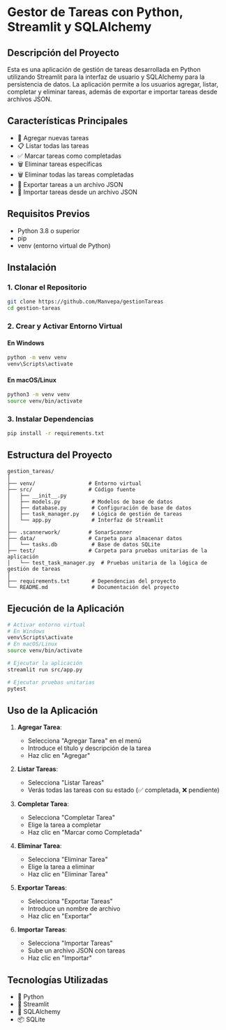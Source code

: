 # Gestor de Tareas con Python, Streamlit y SQLAlchemy

## Descripción del Proyecto

Esta es una aplicación de gestión de tareas desarrollada en Python utilizando Streamlit para la interfaz de usuario y SQLAlchemy para la persistencia de datos. La aplicación permite a los usuarios agregar, listar, completar y eliminar tareas, además de exportar e importar tareas desde archivos JSON.

## Características Principales

- 📝 Agregar nuevas tareas
- 📋 Listar todas las tareas
- ✅ Marcar tareas como completadas
- 🗑️ Eliminar tareas específicas
- 🗑️ Eliminar todas las tareas completadas
- 💾 Exportar tareas a un archivo JSON
- 📂 Importar tareas desde un archivo JSON

## Requisitos Previos

- Python 3.8 o superior
- pip
- venv (entorno virtual de Python)

## Instalación

### 1. Clonar el Repositorio

```bash
git clone https://github.com/Manvepa/gestionTareas
cd gestion-tareas
```

### 2. Crear y Activar Entorno Virtual

#### En Windows
```bash
python -m venv venv
venv\Scripts\activate
```

#### En macOS/Linux
```bash
python3 -m venv venv
source venv/bin/activate
```

### 3. Instalar Dependencias

```bash
pip install -r requirements.txt
```

## Estructura del Proyecto

```
gestion_tareas/
│
├── venv/                 # Entorno virtual
├── src/                  # Código fuente
│   ├── __init__.py
│   ├── models.py          # Modelos de base de datos
│   ├── database.py        # Configuración de base de datos
│   ├── task_manager.py    # Lógica de gestión de tareas
│   └── app.py             # Interfaz de Streamlit
│
├── .scannerwork/         # SonarScanner
├── data/                 # Carpeta para almacenar datos
│   └── tasks.db           # Base de datos SQLite
├── test/                 # Carpeta para pruebas unitarias de la aplicación
│   └── test_task_manager.py  # Pruebas unitaria de la lógica de gestión de tareas
│
├── requirements.txt       # Dependencias del proyecto
└── README.md              # Documentación del proyecto
```

## Ejecución de la Aplicación

```bash
# Activar entorno virtual
# En Windows
venv\Scripts\activate
# En macOS/Linux
source venv/bin/activate

# Ejecutar la aplicación
streamlit run src/app.py

# Ejecutar pruebas unitarias
pytest
```

## Uso de la Aplicación

1. **Agregar Tarea**: 
   - Selecciona "Agregar Tarea" en el menú
   - Introduce el título y descripción de la tarea
   - Haz clic en "Agregar"

2. **Listar Tareas**:
   - Selecciona "Listar Tareas"
   - Verás todas las tareas con su estado (✅ completada, ❌ pendiente)

3. **Completar Tarea**:
   - Selecciona "Completar Tarea"
   - Elige la tarea a completar
   - Haz clic en "Marcar como Completada"

4. **Eliminar Tarea**:
   - Selecciona "Eliminar Tarea"
   - Elige la tarea a eliminar
   - Haz clic en "Eliminar Tarea"

5. **Exportar Tareas**:
   - Selecciona "Exportar Tareas"
   - Introduce un nombre de archivo
   - Haz clic en "Exportar"

6. **Importar Tareas**:
   - Selecciona "Importar Tareas"
   - Sube un archivo JSON con tareas
   - Haz clic en "Importar"

## Tecnologías Utilizadas

- 🐍 Python
- 🌊 Streamlit
- 💾 SQLAlchemy
- 📦 SQLite
